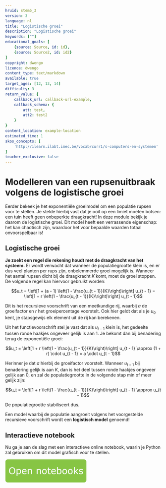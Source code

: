 ```yaml
---
hruid: stem5_3
version: 3
language: nl
title: "Logistische groei"
description: "Logistische groei"
keywords: [""]
educational_goals: [
    {source: Source, id: id}, 
    {source: Source2, id: id2}
]
copyright: dwengo
licence: dwengo
content_type: text/markdown
available: true
target_ages: [12, 13, 14]
difficulty: 3
return_value: {
    callback_url: callback-url-example,
    callback_schema: {
        att: test,
        att2: test2
    }
}
content_location: example-location
estimated_time: 1
skos_concepts: [
    'http://ilearn.ilabt.imec.be/vocab/curr1/s-computers-en-systemen'
]
teacher_exclusive: false
---
```

# Modelleren van een rupsenuitbraak volgens de logistische groei

Eerder bekeek je het exponentiële groeimodel om een populatie rupsen voor te stellen. Je stelde hierbij vast dat je ooit op een limiet moeten botsen: een tuin heeft geen onbeperkte draagkracht! In deze module bekijk je daarom de logistische groei. Dit model heeft een verrassende eigenschap: het kan chaotisch zijn, waardoor het voor bepaalde waarden totaal onvoorspelbaar is!

## Logistische groei

**Je zoekt een regel die rekening houdt met de draagkracht van het systeem.** Er wordt verwacht dat wanneer de populatiegrootte klein is, en er dus veel planten per rups zijn, onbelemmerde groei mogelijk is. Wanneer het aantal rupsen dicht bij de draagkracht $K$ komt, moet de groei stoppen. De volgende regel kan hiervoor gebruikt worden:

$$u_t = \left[1 + (a - 1) \left(1 - \frac{u_{t - 1}}{K}\right)\right] u_{t - 1} = \left[1 + r \left(1 - \frac{u_{t - 1}}{K}\right)\right] u_{t - 1}$$

Dit is het recursieve voorschrift van een meetkundige rij, waarbij $a$ de groeifactor en $r$ het groeipercentage voorstelt. Ook hier geldt dat als je $u_0$ kent, je stapsgewijs elk element uit de rij kan berekenen.

Uit het functievoorschrift stel je vast dat als $u_{t - 1}$ klein is, het gedeelte tussen ronde haakjes ongeveer gelijk is aan $1$. Je bekomt dan bij benadering terug de exponentiële groei:

$$u_t = \left[1 + r \left(1 - \frac{u_{t - 1}}{K}\right)\right] u_{t - 1} \approx (1 + r) \cdot u_{t - 1} = a \cdot u_{t - 1}$$

Herinner je dat $a$ hierbij de groeifactor voorstelt. Wanneer $u_{t - 1}$ bij benadering gelijk is aan $K$, dan is het deel tussen ronde haakjes ongeveer gelijk aan $0$, en zal de populatiegrootte in de volgende stap min of meer gelijk zijn:

$$u_t = \left[1 + r \left(1 - \frac{u_{t - 1}}{K}\right)\right] u_{t - 1} \approx u_{t - 1}$$

De populatiegrootte stabiliseert dus.

Een model waarbij de populatie aangroeit volgens het voorgestelde recursieve voorschrift wordt een **logistisch model** genoemd!

## Interactieve notebook

Nu ga je aan de slag met een interactieve online notebook, waarin je Python zal gebruiken om dit model grafisch voor te stellen.

[![Knop](embed/knop.png "Knop")](https://kiks.ilabt.imec.be/jupyterhub/?id=6020 "Insect logistisch")
